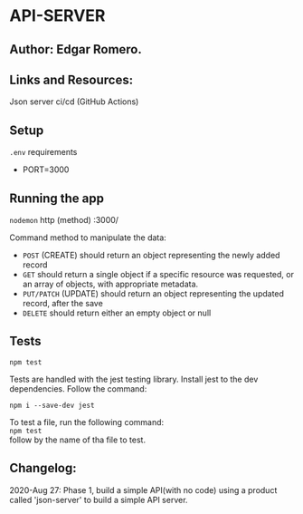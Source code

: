 # API-SERVER

## Author: Edgar Romero.

## Links and Resources:

Json server ci/cd (GitHub Actions)
## Setup

`.env` requirements

- PORT=3000
## Running the app

`nodemon` http (method) :3000/

Command method to manipulate the data:

- `POST` (CREATE) should return an object representing the newly added record
- `GET` should return a single object if a specific resource was requested, or an array of objects, with appropriate metadata.
- `PUT/PATCH` (UPDATE) should return an object representing the updated record, after the save
- `DELETE` should return either an empty object or null
## Tests

`npm test`

Tests are handled with the jest testing library. Install jest to the dev dependencies. Follow the command:

`npm i --save-dev jest`

To test a file, run the following command:   
`npm test`  
follow by the name of tha file to test.

## Changelog:
2020-Aug 27: Phase 1, build a simple API(with no code) using a product called 'json-server' to build a simple API server.